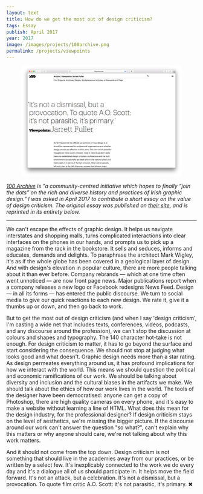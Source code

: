 ```yaml
---
layout: text
title: How do we get the most out of design criticism?
tags: Essay
publish: April 2017
year: 2017
image: /images/projects/100archive.png
permalink: /projects/viewpoints
---
```


<figure><img src="/images/projects/100archive.png"></figure>

<p><i><a href="http://www.100archive.com">100 Archive</a> is "a community-centred initiative which hopes to finally “join the dots” on the rich and diverse history and practices of Irish graphic design." I was asked in April 2017 to contribute a short essay on the value of design criticism. The original essay was published on <a href="http://www.100archive.com/article/viewpoints-jarrett-fuller">their site</a>, and is reprinted in its entirety below.</i></p>

<hr>

<p>We can't escape the effects of graphic design. It helps us navigate interstates and shopping malls, turns complicated interactions into clear interfaces on the phones in our hands, and prompts us to pick up a magazine from the rack in the bookstore. It sells and seduces, informs and educates, demands and delights. To paraphrase the architect Mark Wigley, it's as if the whole globe has been covered in a geological layer of design. And with design's elevation in popular culture, there are more people talking about it than ever before. Company rebrands — which at one time often went unnoticed — are now front page news. Major publications report when a company releases a new logo or Facebook redesigns News Feed. Design — in all its forms — has entered the public discourse. We turn to social media to give our quick reactions to each new design. We rate it, give it a thumbs up or down, and then go back to work.</p>

<p>But to get the most out of design criticism (and when I say 'design criticism', I'm casting a wide net that includes texts, conferences, videos, podcasts, and any discourse around the profession), we can't stop the discussion at colours and shapes and typography. The 140 character hot-take is not enough. For design criticism to matter, it has to go beyond the surface and start considering the consequence. We should not stop at judging what looks good and what doesn't. Graphic design needs more than a star rating. As design permeates everything around us, it has profound implications for how we interact with the world. This means we should question the political and economic ramifications of our work. We should be talking about diversity and inclusion and the cultural biases in the artifacts we make. We should talk about the ethics of how our work lives in the world. The tools of the designer have been democratised: anyone can get a copy of Photoshop, there are high quality cameras on every phone, and it's easy to make a website without learning a line of HTML. What does this mean for the design industry, for the professional designer? If design criticism stays on the level of aesthetics, we're missing the bigger picture. If the discourse around our work can't answer the question "so what?", can't explain why this matters or why anyone should care, we're not talking about why this work matters.</p>

<p>And it should not come from the top down. Design criticism is not something that should live in the academies away from our practices, or be written by a select few. It's inexplicably connected to the work we do every day and it's a dialogue all of us should participate in. It helps move the field forward. It's not an attack, but a celebration. It's not a dismissal, but a provocation. To quote film critic A.O. Scott: it's not parasitic, it's primary. ✖</p>

